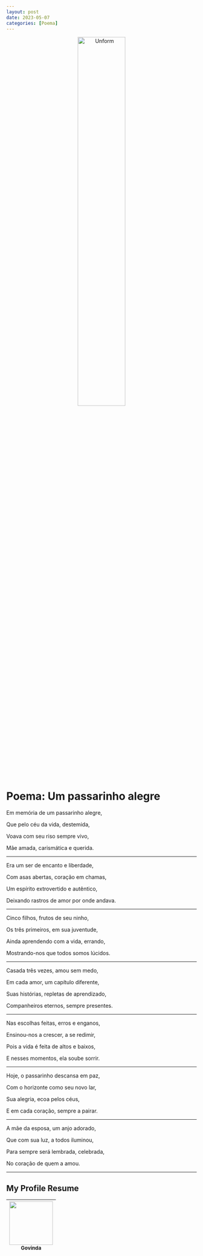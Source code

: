 ```yaml
---
layout: post
date: 2023-05-07
categories: [Poema]
---
```


<p align="center">
<img src="{{ site.baseurl }}/images/7--[Poema]--Mae_deia_liberdade_felicidade.png" height="50%" width="50%" alt="Unform" />
</p>

# Poema: Um passarinho alegre

Em memória de um passarinho alegre,

Que pelo céu da vida, destemida,

Voava com seu riso sempre vivo,

Mãe amada, carismática e querida.

---

Era um ser de encanto e liberdade,

Com asas abertas, coração em chamas,

Um espírito extrovertido e autêntico,

Deixando rastros de amor por onde andava.

---

Cinco filhos, frutos de seu ninho,

Os três primeiros, em sua juventude,

Ainda aprendendo com a vida, errando,

Mostrando-nos que todos somos lúcidos.

---

Casada três vezes, amou sem medo,

Em cada amor, um capítulo diferente,

Suas histórias, repletas de aprendizado,

Companheiros eternos, sempre presentes.

---

Nas escolhas feitas, erros e enganos,

Ensinou-nos a crescer, a se redimir,

Pois a vida é feita de altos e baixos,

E nesses momentos, ela soube sorrir.

---

Hoje, o passarinho descansa em paz,

Com o horizonte como seu novo lar,

Sua alegria, ecoa pelos céus,

E em cada coração, sempre a pairar.

---

A mãe da esposa, um anjo adorado,

Que com sua luz, a todos iluminou,

Para sempre será lembrada, celebrada,

No coração de quem a amou.

---

## My Profile Resume

| [<img src="https://avatars.githubusercontent.com/u/498332?s=400&u=9b7a8aa8743ec4dd3c84d8c382aa31fb1b6c8abf&v=4" width=115><br><sub>Govinda</sub>](https://github.com/govinda777) |
| :---: |



